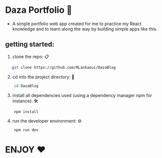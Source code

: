 # Daza Portfolio 💼

- A simple portfolio web app created for me to practice my React knowledge and to learn along the way by building simple apps like this.

## getting started:
1. clone the repo: 📋
```bash
   git clone https://github.com/MLankaoui/DazaBlog
```
2. cd into the project directory: 📁
```bash
    cd DazaBlog
```

3. install all dependencies used (using a dependency manager npm for instance): 🛠️
```bash
    npm install
```
4. run the developer environment: ⚙️
```bash
    npm run dev
```

# ENJOY ❤️